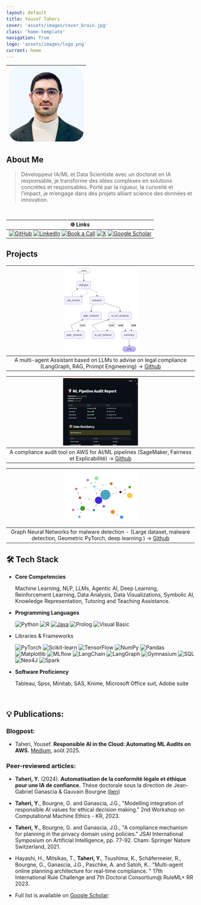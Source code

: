 ```yaml
---
layout: default
title: Yousef Taheri
cover: 'assets/images/cover_brain.jpg'
class: 'home-template'
navigation: True
logo: 'assets/images/logo.png'
current: home
---
```


<!--  Insert Your Photo Here -->

| ![Your Photo](/assets/images/image_3.png) |
| :---: |


## About Me
>Developpeur IA/ML et Data Scientiste avec un doctorat en IA responsable, je transforme des idées complexes en solutions concrètes et responsables. Porté par la rigueur, la curiosité et l’impact, je m’engage dans des projets alliant science des données et innovation.

<br>


| 🌐 Links |
| :---: |
| [![GitHub](https://img.shields.io/badge/GitHub-%23121011.svg?logo=github&logoColor=white)](https://github.com/heritai) [![LinkedIn](https://custom-icon-badges.demolab.com/badge/LinkedIn-0A66C2?logo=linkedin-white&logoColor=fff)](https://www.linkedin.com/in/yousef-taheri/) [![Book a Call](https://img.shields.io/badge/Book%20a%20call-2ECE53?logo=docsify&logoColor=fff)](https://calendly.com/ytaheris/30min)  [![X](https://img.shields.io/badge/@HeritaMind-blue?logo=x)](https://x.com/HeritaMind) [![Google Scholar](https://img.shields.io/badge/GoogleScholar-white?logo=googlescholar)](http://scholar.google.com/citations?user=IN72HckAAAAJ) | 


## Projects

| ![Your Photo](/assets/images/graphdiagram.png) |
| :---: |
| A multi-agent Assistant based on LLMs to advise on legal compliance (LangGraph, RAG, Prompt Engineering) -> [Github](https://github.com/heritai/llm-multi-agent-asstant)|



| ![Your Photo](/assets/images/audit-dashboard.gif) |
 |:---: |
| A compliance audit tool on AWS for  AI/ML pipelines (SageMaker, Fairness et Explicabilité) -> [Github](https://github.com/heritai/ml-cloud-audit)|


| ![Your Photo](/assets/images/graph.png) |
|:---:|
| Graph Neural Networks for malware detection - (Large dataset, malware detection, Geometric PyTorch, deep learning ) -> [Github](https://github.com/heritai/graph-nn-malware-detection) |

## 🛠️ Tech Stack

*  **Core Competencies**

    Machine Learning, NLP, LLMs, Agentic AI, Deep Learning, Reinforcement Learning, Data Analysis, Data Visualizations, Symbolic AI, Knowledge Representation, Tutoring and Teaching Assistance.

* **Programming Languages**

    ![Python](https://img.shields.io/badge/Python-3776AB?style=for-the-badge&logo=python&logoColor=white)
![R](https://img.shields.io/badge/R-276DC3?style=for-the-badge&logo=r&logoColor=white)
[![Java](https://img.shields.io/badge/Java-%23ED8B00.svg?style=for-the-badge&logo=openjdk&logoColor=white)](#)
![Prolog](https://img.shields.io/badge/Prolog-blue?style=for-the-badge)
![Visual Basic](https://img.shields.io/badge/Visual%20Basic-007ACC?style=for-the-badge&logo=visual-basic&logoColor=white)

* Libraries & Frameworks

    ![PyTorch](https://img.shields.io/badge/PyTorch-EE4C2C?style=for-the-badge&logo=pytorch&logoColor=white)
![Scikit-learn](https://img.shields.io/badge/Scikit_Learn-F7931E?style=for-the-badge&logo=scikit-learn&logoColor=white)
![TensorFlow](https://img.shields.io/badge/TensorFlow-FF6F00?style=for-the-badge&logo=tensorflow&logoColor=white)
![NumPy](https://img.shields.io/badge/Numpy-777BB4?style=for-the-badge&logo=numpy&logoColor=white)
![Pandas](https://img.shields.io/badge/Pandas-150458?style=for-the-badge&logo=pandas&logoColor=white)
![Matplotlib](https://custom-icon-badges.demolab.com/badge/Matplotlib-71D291?logo=matplotlib&logoColor=fff)
![MLflow](https://img.shields.io/badge/MLflow-000000?style=for-the-badge&logo=mlflow&logoColor=white)
![LangChain](https://img.shields.io/badge/LangChain-1c3c3c.svg?logo=langchain&logoColor=white)
![LangGraph](https://img.shields.io/badge/LangGraph-3498DB?logoColor=white)
![Gymnasium](https://img.shields.io/badge/Gymnasium-3498DB?logoColor=white)
![SQL](https://img.shields.io/badge/SQL-4479A1?logo=database&logoColor=white)
![Neo4J](https://img.shields.io/badge/Neo4j-008CC1?logo=neo4j&logoColor=white)
![Spark](https://img.shields.io/badge/SparkSQL-3498DB?logoColor=white)



* **Software Proficiency**

    Tableau, Spss, Minitab, SAS, Knime, Microsoft Office suit, Adobe suite

<br>


## 💡 Publications:

### Blogpost:
  - Taheri, Yousef. **Responsible AI in the Cloud: Automating ML Audits on AWS.** [Medium](https://medium.com/p/responsible-ai-in-the-cloud-automating-ml-audits-on-aws-872b761093cb?source=social.tw), août 2025.

  
### Peer-reviewed articles:
* **Taheri, Y.** (2024). **Automatisation de la conformité légale et éthique pour une IA de confiance.** Thèse doctorale sous la direction de Jean-Gabriel Ganascia & Gauvain Bourgne ([lien](http://theses.fr/2024SORUS225))
  
*   **Taheri, Y.**, Bourgne, G. and Ganascia, J.G., "Modelling integration of responsible AI values for ethical decision making." 2nd Workshop on Computational Machine Ethics - KR, 2023.
*   **Taheri, Y.**, Bourgne, G. and Ganascia, J.G., "A compliance mechanism for planning in the privacy domain using policies." JSAI International Symposium on Artificial Intelligence, pp. 77-92. Cham: Springer Nature Switzerland, 2021.
*   Hayashi, H., Mitsikas, T., **Taheri, Y.**, Tsushima, K., Schäfermeier, R., Bourgne, G., Ganascia, J.G., Paschke, A. and Satoh, K.. "Multi-agent online planning architecture for real-time compliance. " 17th International Rule Challenge and 7th Doctoral Consortium@ RuleML+ RR 2023.
*   Full list is available on [Google Scholar](https://scholar.google.com/citations?user=IN72HckAAAAJ):<!-- Replace with your actual Google Scholar ID -->

<br>

